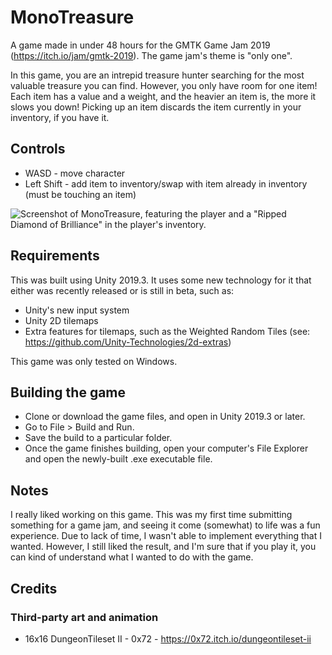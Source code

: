 # MonoTreasure
A game made in under 48 hours for the GMTK Game Jam 2019 (https://itch.io/jam/gmtk-2019). The game jam's theme is "only one".

In this game, you are an intrepid treasure hunter searching for the most valuable treasure you can find. However, you only have room for one item! Each item has a value and a weight, and the heavier an item is, the more it slows you down! Picking up an item discards the item currently in your inventory, if you have it.

## Controls
- WASD - move character
- Left Shift - add item to inventory/swap with item already in inventory (must be touching an item)

![Screenshot of MonoTreasure, featuring the player and a "Ripped Diamond of Brilliance" in the player's inventory.](https://img.itch.zone/aW1nLzIzNTY5MTAucG5n/original/Lmx8%2B2.png)

## Requirements
This was built using Unity 2019.3. It uses some new technology for it that either was recently released or is still in beta, such as:
- Unity's new input system
- Unity 2D tilemaps
- Extra features for tilemaps, such as the Weighted Random Tiles (see: https://github.com/Unity-Technologies/2d-extras)

This game was only tested on Windows.

## Building the game
- Clone or download the game files, and open in Unity 2019.3 or later.
- Go to File > Build and Run.
- Save the build to a particular folder.
- Once the game finishes building, open your computer's File Explorer and open the newly-built .exe executable file.

## Notes
I really liked working on this game. This was my first time submitting something for a game jam, and seeing it come (somewhat) to life was a fun experience. Due to lack of time, I wasn't able to implement everything that I wanted. However, I still liked the result, and I'm sure that if you play it, you can kind of understand what I wanted to do with the game.
 
## Credits
### Third-party art and animation
 * 16x16 DungeonTileset II - 0x72 - https://0x72.itch.io/dungeontileset-ii
